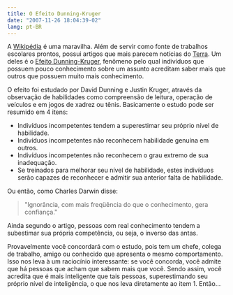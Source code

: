 ```yaml
---
title: O Efeito Dunning-Kruger
date: "2007-11-26 18:04:39-02"
lang: pt-BR
---
```


A [Wikipédia](http://pt.wikipedia.org/) é uma maravilha. Além de servir como fonte de trabalhos escolares prontos, possui artigos que mais parecem notícias do [Terra](http://www.terra.com.br/). Um deles é o [Efeito Dunning-Kruger](http://pt.wikipedia.org/wiki/Efeito_Dunning-Kruger), fenômeno pelo qual indivíduos que possuem pouco conhecimento sobre um assunto acreditam saber mais que outros que possuem muito mais conhecimento.

O efeito foi estudado por David Dunning e Justin Kruger, através da observação de habilidades como compreensão de leitura, operação de veículos e em jogos de xadrez ou tênis. Basicamente o estudo pode ser resumido em 4 itens:

- Indivíduos incompetentes tendem a superestimar seu próprio nível de habilidade.
- Indivíduos incompetentes não reconhecem habilidade genuína em outros.
- Indivíduos incompetentes não reconhecem o grau extremo de sua inadequação.
- Se treinados para melhorar seu nível de habilidade, estes indivíduos serão capazes de reconhecer e admitir sua anterior falta de habilidade.

Ou então, como Charles Darwin disse:

> "Ignorância, com mais freqüência do que o conhecimento, gera confiança."

Ainda segundo o artigo, pessoas com real conhecimento tendem a subestimar sua própria competência, ou seja, o inverso das antas.

Provavelmente você concordará com o estudo, pois tem um chefe, colega de trabalho, amigo ou conhecido que apresenta o mesmo comportamento. Isso nos leva à um raciocínio interessante: se você concorda, você admite que há pessoas que acham que sabem mais que você. Sendo assim, você acredita que é mais inteligente que tais pessoas, superestimando seu próprio nível de inteligência, o que nos leva diretamente ao item 1. Então...
